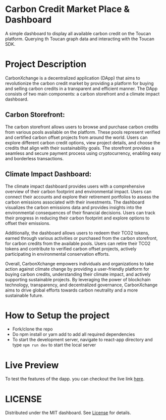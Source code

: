 # Carbon Credit Market Place & Dashboard

A simple dashboard to display all available carbon credit on the Toucan platform. Querying th Toucan graph data and interacting with the Toucan SDK.

# Project Description
CarbonXchange is a decentralized application (DApp) that aims to revolutionize the carbon credit market by providing a platform for buying and selling carbon credits in a transparent and efficient manner. The DApp consists of two main components: a carbon storefront and a climate impact dashboard.

## Carbon Storefront:
The carbon storefront allows users to browse and purchase carbon credits from various pools available on the platform. These pools represent verified and certified carbon offset projects from around the world. Users can explore different carbon credit options, view project details, and choose the credits that align with their sustainability goals. The storefront provides a seamless and secure payment process using cryptocurrency, enabling easy and borderless transactions.

## Climate Impact Dashboard:
The climate impact dashboard provides users with a comprehensive overview of their carbon footprint and environmental impact. Users can connect their accounts and explore their retirement portfolios to assess the carbon emissions associated with their investments. The dashboard visualizes the carbon emissions data and provides insights into the environmental consequences of their financial decisions. Users can track their progress in reducing their carbon footprint and explore options to offset their emissions.

Additionally, the dashboard allows users to redeem their TCO2 tokens, earned through various activities or purchased from the carbon storefront, for carbon credits from the available pools. Users can retire their TCO2 tokens and contribute to verified carbon offset projects, actively participating in environmental conservation efforts.

Overall, CarbonXchange empowers individuals and organizations to take action against climate change by providing a user-friendly platform for buying carbon credits, understanding their climate impact, and actively supporting sustainable projects. By leveraging the power of blockchain technology, transparency, and decentralized governance, CarbonXchange aims to drive global efforts towards carbon neutrality and a more sustainable future.

# How to Setup the project
- Fork/clone the repo
- Do npm install or yarn add to add all required dependencies
- To start the development server, navigate to react-app directory and type `npm run dev` to start the local server

# Live Preview 
To test the features of the dapp. you can checkout the live link [here](https://toucan-dashboard.vercel.app/).

# LICENSE
Distributed under the MIT dashboard. See [License](https://github.com/gconnect/Toucan-Dashboard/blob/master/LICENSE) for details.
